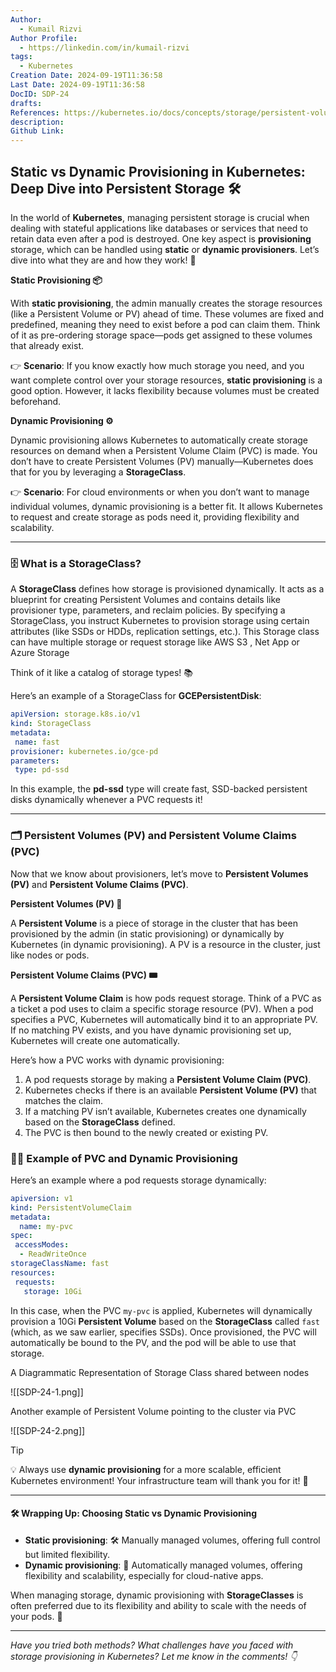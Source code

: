 ```yaml
---
Author:
  - Kumail Rizvi
Author Profile:
  - https://linkedin.com/in/kumail-rizvi
tags:
  - Kubernetes
Creation Date: 2024-09-19T11:36:58
Last Date: 2024-09-19T11:36:58
DocID: SDP-24
drafts: 
References: https://kubernetes.io/docs/concepts/storage/persistent-volumes/
description: 
Github Link:
---
```

## Static vs Dynamic Provisioning in Kubernetes: Deep Dive into Persistent Storage 🛠️

In the world of **Kubernetes**, managing persistent storage is crucial when dealing with stateful applications like databases or services that need to retain data even after a pod is destroyed. One key aspect is **provisioning** storage, which can be handled using **static** or **dynamic provisioners**. Let’s dive into what they are and how they work! 🚀

**Static Provisioning 📦**

With **static provisioning**, the admin manually creates the storage resources (like a Persistent Volume or PV) ahead of time. These volumes are fixed and predefined, meaning they need to exist before a pod can claim them. Think of it as pre-ordering storage space—pods get assigned to these volumes that already exist.

👉 **Scenario**: If you know exactly how much storage you need, and you want complete control over your storage resources, **static provisioning** is a good option. However, it lacks flexibility because volumes must be created beforehand.

**Dynamic Provisioning ⚙️**

Dynamic provisioning allows Kubernetes to automatically create storage resources on demand when a Persistent Volume Claim (PVC) is made. You don’t have to create Persistent Volumes (PV) manually—Kubernetes does that for you by leveraging a **StorageClass**.

👉 **Scenario**: For cloud environments or when you don’t want to manage individual volumes, dynamic provisioning is a better fit. It allows Kubernetes to request and create storage as pods need it, providing flexibility and scalability.

---

### 🗄️ What is a StorageClass?

A **StorageClass** defines how storage is provisioned dynamically. It acts as a blueprint for creating Persistent Volumes and contains details like provisioner type, parameters, and reclaim policies. By specifying a StorageClass, you instruct Kubernetes to provision storage using certain attributes (like SSDs or HDDs, replication settings, etc.). 
This Storage class can have multiple storage or request storage  like AWS S3 , Net App or Azure Storage 

Think of it like a catalog of storage types! 📚

Here’s an example of a StorageClass for **GCEPersistentDisk**:

```Yaml
apiVersion: storage.k8s.io/v1 
kind: StorageClass 
metadata: 
 name: fast 
provisioner: kubernetes.io/gce-pd 
parameters: 
 type: pd-ssd
```

In this example, the **pd-ssd** type will create fast, SSD-backed persistent disks dynamically whenever a PVC requests it!

---

### 🗂️ Persistent Volumes (PV) and Persistent Volume Claims (PVC)

Now that we know about provisioners, let’s move to **Persistent Volumes (PV)** and **Persistent Volume Claims (PVC)**.

**Persistent Volumes (PV) 📀**

A **Persistent Volume** is a piece of storage in the cluster that has been provisioned by the admin (in static provisioning) or dynamically by Kubernetes (in dynamic provisioning). A PV is a resource in the cluster, just like nodes or pods.

**Persistent Volume Claims (PVC) 🎟️**

A **Persistent Volume Claim** is how pods request storage. Think of a PVC as a ticket a pod uses to claim a specific storage resource (PV). When a pod specifies a PVC, Kubernetes will automatically bind it to an appropriate PV. If no matching PV exists, and you have dynamic provisioning set up, Kubernetes will create one automatically.

Here’s how a PVC works with dynamic provisioning:

1. A pod requests storage by making a **Persistent Volume Claim (PVC)**.
2. Kubernetes checks if there is an available **Persistent Volume (PV)** that matches the claim.
3. If a matching PV isn’t available, Kubernetes creates one dynamically based on the **StorageClass** defined.
4. The PVC is then bound to the newly created or existing PV.

### 🧑‍💻 Example of PVC and Dynamic Provisioning

Here’s an example where a pod requests storage dynamically:

```Yaml
apiversion: v1
kind: PersistentVolumeClaim
metadata:  
  name: my-pvc
spec:  
 accessModes:    
  - ReadWriteOnce  
storageClassName: fast  
resources:    
 requests:      
   storage: 10Gi
```

In this case, when the PVC `my-pvc` is applied, Kubernetes will dynamically provision a 10Gi **Persistent Volume** based on the **StorageClass** called `fast` (which, as we saw earlier, specifies SSDs). Once provisioned, the PVC will automatically be bound to the PV, and the pod will be able to use that storage.

A Diagrammatic Representation of Storage Class shared between nodes

![[SDP-24-1.png]]


Another example of Persistent Volume pointing to the cluster via PVC 

![[SDP-24-2.png]]

> [!TIP]
> 
> 💡 Always use **dynamic provisioning** for a more scalable, efficient Kubernetes environment! Your infrastructure team will thank you for it! 🙌


---

#### 🛠️ Wrapping Up: Choosing Static vs Dynamic Provisioning

- **Static provisioning**: 🛠️ Manually managed volumes, offering full control but limited flexibility.
- **Dynamic provisioning**: 🔄 Automatically managed volumes, offering flexibility and scalability, especially for cloud-native apps.

When managing storage, dynamic provisioning with **StorageClasses** is often preferred due to its flexibility and ability to scale with the needs of your pods. 🚀

---

*Have you tried both methods? What challenges have you faced with storage provisioning in Kubernetes? Let me know in the comments! 👇*

